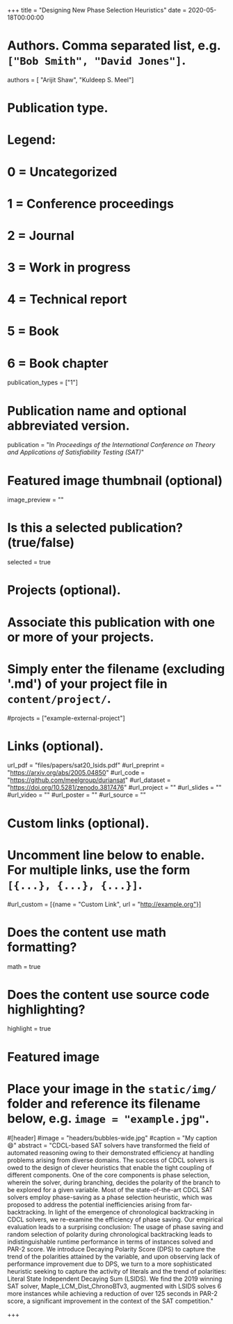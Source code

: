 +++
title = "Designing New Phase Selection Heuristics"
date = 2020-05-18T00:00:00

# Authors. Comma separated list, e.g. `["Bob Smith", "David Jones"]`.
authors = [ "Arijit Shaw", "Kuldeep S. Meel"]

# Publication type.
# Legend:
# 0 = Uncategorized
# 1 = Conference proceedings
# 2 = Journal
# 3 = Work in progress
# 4 = Technical report
# 5 = Book
# 6 = Book chapter
publication_types = ["1"]

# Publication name and optional abbreviated version.
publication = "In *Proceedings of the International Conference on Theory and Applications of Satisfiability Testing (SAT)*"


# Featured image thumbnail (optional)
image_preview = ""

# Is this a selected publication? (true/false)
selected = true

# Projects (optional).
#   Associate this publication with one or more of your projects.
#   Simply enter the filename (excluding '.md') of your project file in `content/project/`.
#projects = ["example-external-project"]


# Links (optional).
url_pdf = "files/papers/sat20_lsids.pdf"
#url_preprint = "https://arxiv.org/abs/2005.04850"
#url_code = "https://github.com/meelgroup/duriansat"
#url_dataset = "https://doi.org/10.5281/zenodo.3817476"
#url_project = ""
#url_slides = ""
#url_video = ""
#url_poster = ""
#url_source = ""

# Custom links (optional).
#   Uncomment line below to enable. For multiple links, use the form `[{...}, {...}, {...}]`.
#url_custom = [{name = "Custom Link", url = "http://example.org"}]

# Does the content use math formatting?
math = true

# Does the content use source code highlighting?
highlight = true

# Featured image
# Place your image in the `static/img/` folder and reference its filename below, e.g. `image = "example.jpg"`.
#[header]
#image = "headers/bubbles-wide.jpg"
#caption = "My caption :smile:"
abstract = "CDCL-based SAT solvers have transformed the field of automated reasoning owing to their demonstrated efficiency at handling problems arising from diverse domains. The success of CDCL solvers is owed to the design of clever heuristics that enable the tight coupling of different components. One of the core components is phase selection, wherein the solver, during branching, decides the polarity of the branch to be explored for a given variable. Most of the state-of-the-art CDCL SAT solvers employ phase-saving as a phase selection heuristic, which was proposed to address the potential inefficiencies arising from far-backtracking. In light of the emergence of chronological backtracking in CDCL solvers, we re-examine the efficiency of phase saving. Our empirical evaluation leads to a surprising conclusion: The usage of phase saving and random selection of polarity during chronological backtracking leads to indistinguishable runtime performance in terms of instances solved and PAR-2 score. We introduce Decaying Polarity Score (DPS) to capture the trend of the polarities attained by the variable, and upon observing lack of performance improvement due to DPS, we turn to a more sophisticated heuristic seeking to capture the activity of literals and the trend of polarities: Literal State Independent Decaying Sum (LSIDS). We find the 2019 winning SAT solver, Maple_LCM_Dist_ChronoBTv3, augmented with LSIDS solves 6 more instances while achieving a reduction of over 125 seconds in PAR-2 score, a significant improvement in the context of the SAT competition."

+++

